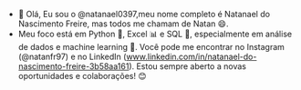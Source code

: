 - 👋 Olá, Eu sou o @natanael0397,meu nome completo é Natanael do Nascimento Freire, mas todos me chamam de Natan 😄.
-  Meu foco está em Python 🐍, Excel 📊 e SQL 💼, especialmente em análise de dados e machine learning 🤖. Você pode me encontrar no Instagram (@natanfr97) e no LinkedIn (www.linkedin.com/in/natanael-do-nascimento-freire-3b58aa161). Estou sempre aberto a novas oportunidades e colaborações! 😊

<!---
natanael0397/natanael0397 is a ✨ special ✨ repository because its `README.md` (this file) appears on your GitHub profile.
You can click the Preview link to take a look at your changes.
--->
